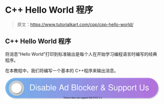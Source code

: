 # C++ Hello World 程序

> 原文：<https://www.tutorialkart.com/cpp/cpp-hello-world/>

## C++ Hello World 程序

将消息“Hello World”打印到标准输出是每个人在开始学习编程语言时编写的经典程序。

在本教程中，我们将编写一个基本的 C++程序来输出消息。

[![](img/925da31b32d6bc3827932f6c8afb11bb.png)](https://www.tutorialkart.com/)